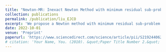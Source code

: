 ```yaml
---
title: "Newton-MR: Inexact Newton Method with minimum residual sub-problem solver"
collection: publications
permalink: /publication/liu_EJCO
excerpt: 'We propose a Newton method with minimum residual sub-problem solver that can be readily applied beyond convexity.'
date: 2022-10-01
venue: 'Preprint'
paperurl: 'https://www.sciencedirect.com/science/article/pii/S2192440622000119'
# citation: 'Your Name, You. (2010). &quot;Paper Title Number 2.&quot; <i>Journal 1</i>. 1(2).'
---
```

<!-- This paper is about the number 2. The number 3 is left for future work.

[Download paper here](http://academicpages.github.io/files/paper2.pdf)

Recommended citation: Your Name, You. (2010). "Paper Title Number 2." <i>Journal 1</i>. 1(2). -->